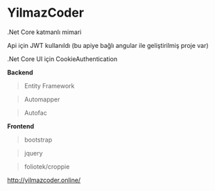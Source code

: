 # YilmazCoder

.Net Core katmanlı mimari

Api için JWT kullanıldı (bu apiye bağlı angular ile geliştirilmiş proje var)

.Net Core UI için CookieAuthentication

<b>Backend</b>
>Entity Framework

>Automapper

>Autofac

<b>Frontend</b>

>bootstrap

>jquery

>foliotek/croppie

http://yilmazcoder.online/
